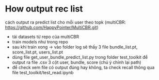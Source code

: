 # How output rec list 
cách output ra predict list cho mỗi user theo topk (multiCBR: https://github.com/HappyPointer/MultiCBR.git)

* tải datasets từ repo của multiCBR
* train models như trong repo
* sau khi train xong -> vào folder log sẽ thấy 3 file bundle_list.pt, score_list.pt, users_list.pt
* dùng file get_user_bundle_predict_list.py trong folder test_toolkit để output ra file .csv 3 cột user, bundle, score (chú ý chỉnh lại path)
* để check xem file có output đúng hay không, ta check recall thông qua file test_toolkit/test_read.ipynb

